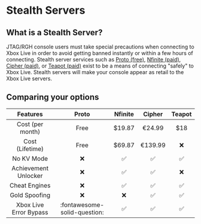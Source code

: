 # Stealth Servers

## What is a Stealth Server?

JTAG/RGH console users must take special precautions when connecting to Xbox Live in order to avoid getting banned 
instantly or within a few hours of connecting. Stealth server services such as [Proto (free)](https://freestealth.com/), [Nfinite (paid)](https://nfinite.live/), [Cipher 
(paid)](https://cipher.services/), or [Teapot (paid)](https://teapotlive.us/) exist to be a means of connecting "safely" to Xbox Live. Stealth servers 
will make your console appear as retail to the Xbox Live servers.

## Comparing your options

|        Features        |             Proto             |      Nfinite       |       Cipher        |       Teapot       | 
|:----------------------:|:-----------------------------:|:------------------:|:-------------------:|:------------------:| 
|    Cost (per month)    |             Free              |       $19.87       |       €24.99        |        $18         | 
|    Cost (Lifetime)     |             Free              |       $69.87       |       €139.99       |        :x:         | 
|       No KV Mode       |              :x:              | :white_check_mark: | :white_check_mark:  | :white_check_mark: | 
|  Achievement Unlocker  |              :x:              | :white_check_mark: | :white_check_mark:  |        :x:         | 
|     Cheat Engines      |              :x:              | :white_check_mark: | :white_check_mark:  | :white_check_mark: | 
|     Gold Spoofing      |              :x:              |        :x:         | :white_check_mark:  | :white_check_mark: | 
| Xbox Live Error Bypass | :fontawesome-solid-question:  | :white_check_mark: | :white_check_mark:  | :white_check_mark: | 



